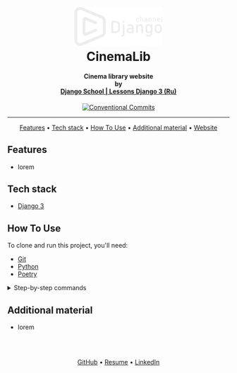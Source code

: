 <h1 align="center">
  <br>
  <a href="https://www.youtube.com/playlist?list=PLF-NY6ldwAWrb6nQcPL21XX_-AmivFAYq">
    <img style="background-color: #1b1116" src="readme/logo.png"
    alt="Django School" width="200">
  </a>
  <br>
  CinemaLib
  <br>
</h1>

<h4 align="center">
    Cinema library website
    <br>
    by
    <br>
    <a href="https://www.youtube.com/playlist?list=PLF-NY6ldwAWrb6nQcPL21XX_-AmivFAYq" target="_blank">
      Django School | Lessons Django 3 (Ru)
    </a>
</h4>

<div align="center">

[![Conventional Commits](https://img.shields.io/badge/Conventional%20Commits-1.0.0-%23FE5196?logo=conventionalcommits&logoColor=white)](https://conventionalcommits.org)

</div>
<hr>

<p align="center">
  <a href="#features">Features</a> •
  <a href="#tech-stack">Tech stack</a> •
  <a href="#how-to-use">How To Use</a> •
  <a href="#additional-material">Additional material</a> •
  <a href="#">Website</a>
</p>


## Features
* lorem


## Tech stack
- [Django 3](https://www.djangoproject.com/)


## How To Use
To clone and run this project, you'll need:
- [Git](https://git-scm.com)
- [Python](https://www.python.org/downloads/)
- [Poetry](https://python-poetry.org/docs/#installation)


<details>
<summary>Step-by-step commands</summary>

1. Firstly clone repo
   ```bash
   git clone git@github.com:Kazzila/movie_website.git
   ```

2. Settings Poetry
   ```bash
   poetry config virtualenvs.in-project true
   ```

3. Activate venv
   ```bash
   poetry shell
   ```

4. Install packages
   ```bash
   poetry install
   ```

5. Run project dependencies, migrations, fill the database with the fixture data etc
   ```bash
   python manage.py migrate
   python manage.py loaddata <path_to_fixture_files>
   python manage.py runserver 
   ```

</details>

 
## Additional material
- lorem

<br>
<br>
<p align="center">
  <a href="https://github.com/Kazzila">GitHub</a> •
  <a href="https://kazzila.github.io/resume/">Resume</a> •
  <a href="https://www.linkedin.com/in/i-kazakov/">LinkedIn</a>
</p>